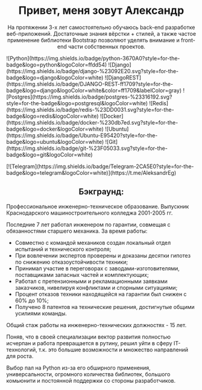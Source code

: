 <h1 align="center">Привет, меня зовут Александр</h1> 

<p align="center">На протяжении 3-х лет самостоятельно обучаюсь back-end разработке веб-приложений. Достаточные знания вёрстки + стилей, а также частое применение библиотеки Bootstrap позволяют уделять внимание и front-end части собственных проектов.</p>

<p>
![Python](https://img.shields.io/badge/python-3670A0?style=for-the-badge&logo=python&logoColor=ffdd54)
![Django](https://img.shields.io/badge/django-%23092E20.svg?style=for-the-badge&logo=django&logoColor=white)
![DjangoREST](https://img.shields.io/badge/DJANGO-REST-ff1709?style=for-the-badge&logo=django&logoColor=white&color=ff1709&labelColor=gray)
![Postgres](https://img.shields.io/badge/postgres-%23316192.svg?style=for-the-badge&logo=postgresql&logoColor=white)
![Redis](https://img.shields.io/badge/redis-%23DD0031.svg?style=for-the-badge&logo=redis&logoColor=white)
![Docker](https://img.shields.io/badge/docker-%230db7ed.svg?style=for-the-badge&logo=docker&logoColor=white)
![Ubuntu](https://img.shields.io/badge/Ubuntu-E95420?style=for-the-badge&logo=ubuntu&logoColor=white)
![Git](https://img.shields.io/badge/git-%23F05033.svg?style=for-the-badge&logo=git&logoColor=white)
</p>
<!--[Gmail](https://img.shields.io/badge/Gmail-D14836?style=for-the-badge&logo=gmail&logoColor=white)-->
[![Telegram](https://img.shields.io/badge/Telegram-2CA5E0?style=for-the-badge&logo=telegram&logoColor=white)](https://t.me/AleksandrEg)

<h2 align="center">Бэкграунд:</h2>
Профессиональное инженерно-техническое образование. Выпускник Краснодарского машиностроительного колледжа 2001-2005 гг.

Последние 7 лет работал инженером по гарантии, совмещая с обязанностями старшего механика. За время работы:

- Совместно с командой механиков создан локальный отдел испытаний и технического контроля;
- При вовлечении экспертов проверены и доказаны десятки гипотез по снижению отказоустойчивости техники;
- Принимал участие в переговорах с заводами-изготовителями, поставщиками запасных частей и комплектующих;
- Работал с претензионными и рекламационными заявками заказчиков, нивелируя конфликтами и спорными ситуациями;
- Процент отказов техники находящейся на гарантии был снижен с 60% до 10%;
- Получено 8 патентов на технические решения, достигнутые общими усилиями команды.

Общий стаж работы на инженерно-технических должностях - 15 лет.

Поняв, что в своей специализации вектор развития полностью исчерпан и работа превращается в рутину, решил уйти в сферу IT-технологий, т.к. это большие возможности и множество направлений для роста.

Выбор пал на Python из-за его обширного применения, универсальности, огромного количества библиотек, большого комьюнити и постоянной поддержки со стороны разработчиков.</p>
